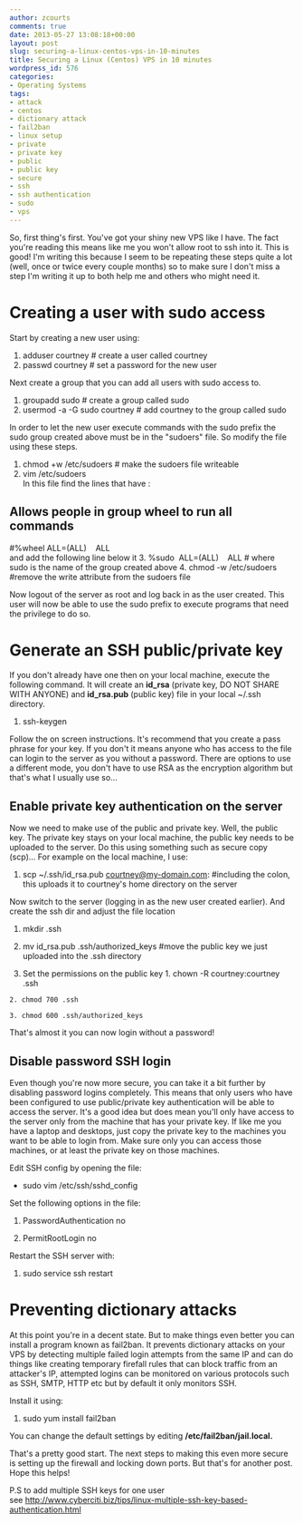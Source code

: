 ```yaml
---
author: zcourts
comments: true
date: 2013-05-27 13:08:18+00:00
layout: post
slug: securing-a-linux-centos-vps-in-10-minutes
title: Securing a Linux (Centos) VPS in 10 minutes
wordpress_id: 576
categories:
- Operating Systems
tags:
- attack
- centos
- dictionary attack
- fail2ban
- linux setup
- private
- private key
- public
- public key
- secure
- ssh
- ssh authentication
- sudo
- vps
---
```


So, first thing's first. You've got your shiny new VPS like I have. The fact you're reading this means like me you won't allow root to ssh into it. This is good! I'm writing this because I seem to be repeating these steps quite a lot (well, once or twice every couple months) so to make sure I don't miss a step I'm writing it up to both help me and others who might need it.<!-- more -->

# Creating a user with sudo access

Start by creating a new user using:

  1. adduser courtney # create a user called courtney
  2. passwd courtney # set a password for the new user

Next create a group that you can add all users with sudo access to.

  1. groupadd sudo # create a group called sudo
  2. usermod -a -G sudo courtney # add courtney to the group called sudo

In order to let the new user execute commands with the sudo prefix the sudo group created above must be in the "sudoers" file. So modify the file using these steps.

  1. chmod +w /etc/sudoers # make the sudoers file writeable
  2. vim /etc/sudoers  
In this file find the lines that have :  
## Allows people in group wheel to run all commands  
#%wheel ALL=(ALL)    ALL  
and add the following line below it
  3. %sudo  ALL=(ALL)    ALL # where sudo is the name of the group created above
  4. chmod -w /etc/sudoers #remove the write attribute from the sudoers file

Now logout of the server as root and log back in as the user created. This user will now be able to use the sudo prefix to execute programs that need the privilege to do so.

# Generate an SSH public/private key

If you don't already have one then on your local machine, execute the following command. It will create an **id_rsa** (private key, DO NOT SHARE WITH ANYONE) and **id_rsa.pub** (public key) file in your local ~/.ssh directory.

  1. ssh-keygen

Follow the on screen instructions. It's recommend that you create a pass phrase for your key. If you don't it means anyone who has access to the file can login to the server as you without a password. There are options to use a different mode, you don't have to use RSA as the encryption algorithm but that's what I usually use so...

## Enable private key authentication on the server

Now we need to make use of the public and private key. Well, the public key. The private key stays on your local machine, the public key needs to be uploaded to the server. Do this using something such as secure copy (scp)... For example on the local machine, I use:

  1. scp ~/.ssh/id_rsa.pub courtney@my-domain.com: #including the colon, this uploads it to courtney's home directory on the server

Now switch to the server (logging in as the new user created earlier). And create the ssh dir and adjust the file location

  1. mkdir .ssh
  2. mv id_rsa.pub .ssh/authorized_keys #move the public key we just uploaded into the .ssh directory

  3. Set the permissions on the public key
    1. chown -R courtney:courtney .ssh

    2. chmod 700 .ssh

    3. chmod 600 .ssh/authorized_keys

That's almost it you can now login without a password!

## Disable password SSH login

Even though you're now more secure, you can take it a bit further by disabling password logins completely. This means that only users who have been configured to use public/private key authentication will be able to access the server. It's a good idea but does mean you'll only have access to the server only from the machine that has your private key. If like me you have a laptop and desktops, just copy the private key to the machines you want to be able to login from. Make sure only you can access those machines, or at least the private key on those machines.

Edit SSH config by opening the file:

  * sudo vim /etc/ssh/sshd_config

Set the following options in the file:

  1. PasswordAuthentication no

  2. PermitRootLogin no

Restart the SSH server with:

  1. sudo service ssh restart

# Preventing dictionary attacks

At this point you're in a decent state. But to make things even better you can install a program known as fail2ban. It prevents dictionary attacks on your VPS by detecting multiple failed login attempts from the same IP and can do things like creating temporary firefall rules that can block traffic from an attacker's IP, attempted logins can be monitored on various protocols such as SSH, SMTP, HTTP etc but by default it only monitors SSH.

Install it using:

  1. sudo yum install fail2ban

You can change the default settings by editing **/etc/fail2ban/jail.local.**

That's a pretty good start. The next steps to making this even more secure is setting up the firewall and locking down ports. But that's for another post. Hope this helps!

P.S to add multiple SSH keys for one user see http://www.cyberciti.biz/tips/linux-multiple-ssh-key-based-authentication.html
